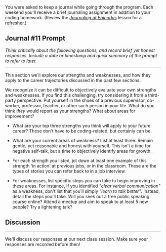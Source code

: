 You were asked to keep a journal while going through the program. Each weekend you'll receive a brief journaling assignment in addition to your coding homework. (Review the _[Journaling at Epicodus](/introduction-to-programming/git-html-and-css/homework-journaling-at-epicodus)_ lesson for a refresher.)

## Journal #11 Prompt

_Think critically about the following questions, and record brief yet honest responses. Include a date or timestamp and quick summary of the prompt to refer to later._

---

This section we'll explore our strengths and weaknesses, and how they apply to the career trajectories discussed in the past few sections.

We recognize it can be difficult to objectively evaluate your own strengths and weaknesses. If you find this challenging, try considering it from a third-party perspective. Put yourself in the shoes of a previous supervisor, co-worker, professor, teacher, or other such person in your life. What do you think _they_ would report as your strengths? What about areas for improvement?

* What are your top three strengths you think will apply to your future career? These don't have to be coding-related, but certainly can be.

* What are your current areas of weakness? List at least three. Remain gentle, yet reasonable and honest with yourself. This isn't a time for negative self-talk, but a time to objectively identify areas for growth.

* For each strength you listed, jot down at least one example of this strength 'in action' at previous jobs, or in the classroom. These are the types of stories you can refer back to in a job interview.

* For weaknesses, list specific steps you can take to begin improving in these areas. For instance, if you identified _"clear verbal communication"_ as a weakness, don't list that you'll simply _"learn to talk better"_. Instead, detail the steps you'll take. Will you seek out a free public speaking course online? Attend a meetup and aim to speak to at least 5 new people? Try a lightening talk?

## Discussion
---

We'll discuss our responses at our next class session. Make sure your responses are recorded before then!
